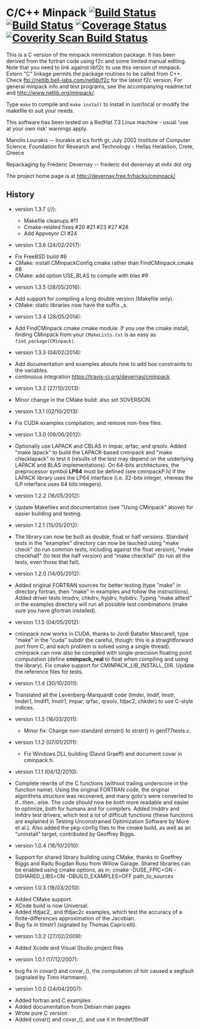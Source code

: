 C/C++ Minpack [![Build Status](https://api.travis-ci.org/devernay/cminpack.png?branch=master)](https://travis-ci.org/devernay/cminpack) [![Build Status](https://ci.appveyor.com/api/projects/status/github/devernay/cminpack)](https://ci.appveyor.com/project/devernay/cminpack) [![Coverage Status](https://coveralls.io/repos/devernay/cminpack/badge.png?branch=master)](https://coveralls.io/r/devernay/cminpack?branch=master)  [![Coverity Scan Build Status](https://scan.coverity.com/projects/2942/badge.svg)](https://scan.coverity.com/projects/2942 "Coverity Badge")
==========

This is a C version of the minpack minimization package.
It has been derived from the fortran code using f2c and
some limited manual editing. Note that you need to link
against libf2c to use this version of minpack. Extern "C"
linkage permits the package routines to be called from C++.
Check ftp://netlib.bell-labs.com/netlib/f2c for the latest
f2c version. For general minpack info and test programs, see
the accompanying readme.txt and http://www.netlib.org/minpack/.

Type `make` to compile and `make install` to install in /usr/local
or modify the makefile to suit your needs.

This software has been tested on a RedHat 7.3 Linux machine -
usual 'use at your own risk' warnings apply.

Manolis Lourakis -- lourakis at ics forth gr, July 2002
	Institute of Computer Science,
	Foundation for Research and Technology - Hellas
	Heraklion, Crete, Greece

Repackaging by Frederic Devernay -- frederic dot devernay at m4x dot org

The project home page is at http://devernay.free.fr/hacks/cminpack/

History
------

* version 1.3.7 (//):
  - Makefile cleanups #11
  - Cmake-related fixes #20 #21 #23 #27 #28
  - Add Appveyor CI #24

* version 1.3.6 (24/02/2017):
 - Fix FreeBSD build #6
 - CMake: install CMinpackConfig.cmake rather than FindCMinpack.cmake #8
 - CMake: add option USE_BLAS to compile with blas #9

* version 1.3.5 (28/05/2016):
 - Add support for compiling a long double version (Makefile only).
 - CMake: static libraries now have the suffix _s.

* version 1.3.4 (28/05/2014):
 - Add FindCMinpack.cmake cmake module. If you use the cmake install,
   finding CMinpack from your `CMakeLists.txt` is as easy as
   `find_package(CMinpack)`.

* version 1.3.3 (04/02/2014):
 - Add documentation and examples abouts how to add box constraints to the variables.
 - continuous integration https://travis-ci.org/devernay/cminpack

* version 1.3.2 (27/10/2013):
 - Minor change in the CMake build: also set SOVERSION.

* version 1.3.1 (02/10/2013):
 - Fix CUDA examples compilation, and remove non-free files.

* version 1.3.0 (09/06/2012):
 - Optionally use LAPACK and CBLAS in lmpar, qrfac, and qrsolv. Added
  "make lapack" to build the LAPACK-based cminpack and "make
  checklapack" to test it (results of the test may depend on the
  underlying LAPACK and BLAS implementations).
  On 64-bits architectures, the preprocessor symbol __LP64__ must be
  defined (see cminpackP.h) if the LAPACK library uses the LP64
  interface (i.e. 32-bits integer, vhereas the ILP interface uses 64
  bits integers).

* version 1.2.2 (16/05/2012):
 - Update Makefiles and documentation (see "Using CMinpack" above) for
  easier building and testing.

* version 1.2.1 (15/05/2012):
 - The library can now be built as double, float or half
  versions. Standard tests in the "examples" directory can now be
  lauched using "make check" (to run common tests, including against
  the float version), "make checkhalf" (to test the half version) and
  "make checkfail" (to run all the tests, even those that fail).

* version 1.2.0 (14/05/2012):
- Added original FORTRAN sources for better testing (type "make" in
  directory fortran, then "make" in examples and follow the
  instructions). Added driver tests lmsdrv, chkdrv, hyjdrv,
  hybdrv. Typing "make alltest" in the examples directory will run all
  possible test combinations (make sure you have gfortran installed).

* version 1.1.5 (04/05/2012):
 - cminpack now works in CUDA, thanks to Jordi Bataller Mascarell, type
   "make" in the "cuda" subdir (be careful, though: this is a
   straightforward port from C, and each problem is solved using a
   single thread). cminpack can now also be compiled with
   single-precision floating point computation (define
   __cminpack_real__ to float when compiling and using the
   library). Fix cmake support for CMINPACK_LIB_INSTALL_DIR. Update the
   reference files for tests.

* version 1.1.4 (30/10/2011):
 - Translated all the Levenberg-Marquardt code (lmder, lmdif, lmstr,
     lmder1, lmdif1, lmstr1, lmpar, qrfac, qrsolv, fdjac2, chkder) to use
     C-style indices.

* version 1.1.3 (16/03/2011):
  - Minor fix: Change non-standard strnstr() to strstr() in
     genf77tests.c.

* version 1.1.2 (07/01/2011):
   - Fix Windows DLL building (David Graeff) and document covar in
     cminpack.h.

* version 1.1.1 (04/12/2010):
 - Complete rewrite of the C functions (without trailing underscore in
   the function name). Using the original FORTRAN code, the original
   algorithms structure was recovered, and many goto's were converted
   to if...then...else. The code should now be both more readable and
   easier to optimize, both for humans and for compilers. Added lmddrv
   and lmfdrv test drivers, which test a lot of difficult functions
   (these functions are explained in Testing Unconstrained Optimization
   Software by Moré et al.). Also added the pkg-config files to the
   cmake build, as well as an "uninstall" target, contributed by
   Geoffrey Biggs.

* version 1.0.4 (18/10/2010):
 - Support for shared library building using CMake, thanks to Goeffrey
   Biggs and Radu Bogdan Rusu from Willow Garage. Shared libraries can be
   enabled using cmake options, as in;
 cmake -DUSE_FPIC=ON -DSHARED_LIBS=ON -DBUILD_EXAMPLES=OFF path_to_sources

* version 1.0.3 (18/03/2010):
 - Added CMake support.
 - XCode build is now Universal.
 - Added tfdjac2_ and tfdjac2c examples, which test the accuracy of a
   finite-differences approximation of the Jacobian.
 - Bug fix in tlmstr1 (signaled by Thomas Capricelli).

* version 1.0.2 (27/02/2009):
 - Added Xcode and Visual Studio project files

* version 1.0.1 (17/12/2007):
 - bug fix in covar() and covar_(), the computation of tolr caused a
   segfault (signaled by Timo Hartmann).

* version 1.0.0 (24/04/2007):
 - Added fortran and C examples
 - Added documentation from Debian man pages
 - Wrote pure C version
 - Added covar() and covar_(), and use it in tlmdef/tlmdif
